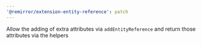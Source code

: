 ```yaml
---
'@remirror/extension-entity-reference': patch
---
```


Allow the adding of extra attributes via `addEntityReference` and return those attributes via the helpers
